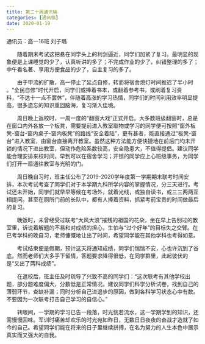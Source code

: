 ```yaml
---
title: 第二十周通讯稿
categories: [通讯稿]
date: 2020-01-19
---
```


通讯员：高一16班 刘子璐

　　随着期末考试这把悬在同学头上的利剑逼近，同学们加紧了复习。最明显的现象便是上课睡觉的少了，认真听讲的多了；不完成作业的少了，纠错整理的多了；中午看名著、享用方便食品的少了，自主复习的多了。

　　由于甲流的扩散，高一停止了延点自修，转而将宿舍熄灯时间推迟了半小时 。“全民自修”时代开启，同学们或捧着书本，或翻着参考书，或刷着复习资料，“不达十一点不罢休”，伴随着高涨的学习热情，同学们的时间利用效率明显提高，很多遗忘的知识重回脑海，复习渐入佳境。

　　周日晚上返校时，一周一度的“翻窗大戏”正式开启。大多数班级翻窗时，总是在窗口内外各放一个板凳，需要提前进入教室取物或学习的同学便可按照“窗外板凳-窗台-窗内桌子-窗内板凳”的路线“安全着陆”，更有甚者，能直接通过“板凳-窗台”进入教室，由窗台直接离开教室。虽然这种方法能方便快捷地在前后门均未开锁的情况下进出教室，但动作危险系数较高，安全隐患大，不值得提倡。建议同学能合理安排来校时间，早到可以在宿舍学习；开锁的同学应上心班级事务，为同学们打开一扇通往教室与光明的门。

　　周日晚自习时，班主任公布了2019-2020学年度第一学期期末联考时间安排，本次考试考查了同学们对于本学期九科所学内容的掌握情况，分三天进行。考试还未开始，同学们就早早等候在考场外，就着光线，或独自读书，或三三两两互相提问。甚至在厕所门前的长队中，都有人捧着资料，抓紧考前宝贵的时间做最后的复习。

　　晚饭时，未曾经受过联考“大风大浪”摧残的祖国的花朵，坐在早上告别过的教室里，诉说着解题的不易和对成绩的担心，生怕与“过个好年”的目标失之交臂。在已考学科的晚自习，老师慷慨地让出了时间，希望同学能在其他学科也考得如意。

　　考试结束便是假期，预计这天将通知成绩，同学们惴惴不安，心也许沉到了谷底。然而老师们大多手下留情，答题要求降得很低，在同学群里，此起彼伏的是“又出了两科成绩”。

　　在返校后，班主任及时疏导了兴致不高的同学们：“这次联考有其他学校出题，部分题难度偏大，分数低是正常情况。建议同学们科学分析试卷，找到自己的薄弱环节，查缺补漏；同时分析自己进退步的原因，做到各科学习状态心中有数。不要因为一次联考打击自己学习的自信心。”

　　转眼间，一学期的学习已告一段落，时光恍若流水，这一学期学到的知识，还需慢慢回味。军训时痛苦却欢乐的时光宛如昨日，无数日日夜夜的奋战才造就了如今的自己。希望同学们能在将来的日子里继续拼搏，在名为努力的人生本色中展示真实而又强大的自我。
